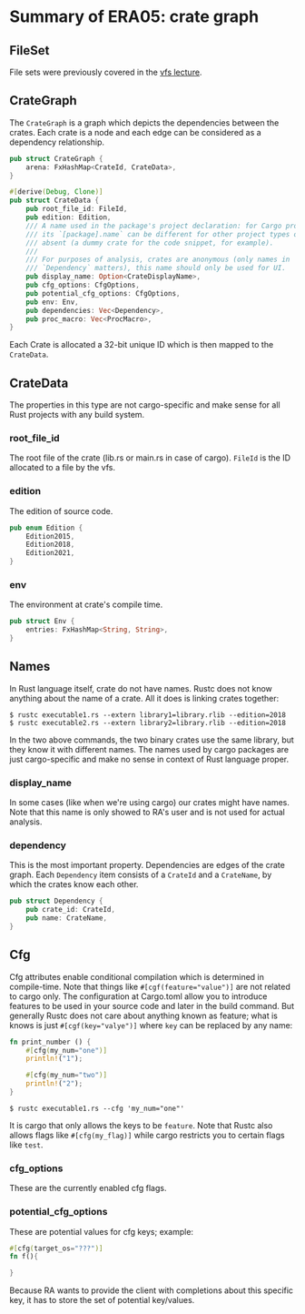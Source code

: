 # Summary of ERA05: crate graph

## FileSet
File sets were previously covered in the [vfs lecture](vfs_02.md).

## CrateGraph
The `CrateGraph` is a graph which depicts the dependencies between the crates. Each crate is a node and each edge can be considered as a dependency relationship.
``` rust
pub struct CrateGraph {
    arena: FxHashMap<CrateId, CrateData>,
}
```
``` rust
#[derive(Debug, Clone)]
pub struct CrateData {
    pub root_file_id: FileId,
    pub edition: Edition,
    /// A name used in the package's project declaration: for Cargo projects,
    /// its `[package].name` can be different for other project types or even
    /// absent (a dummy crate for the code snippet, for example).
    ///
    /// For purposes of analysis, crates are anonymous (only names in
    /// `Dependency` matters), this name should only be used for UI.
    pub display_name: Option<CrateDisplayName>,
    pub cfg_options: CfgOptions,
    pub potential_cfg_options: CfgOptions,
    pub env: Env,
    pub dependencies: Vec<Dependency>,
    pub proc_macro: Vec<ProcMacro>,
}
```
Each Crate is allocated a 32-bit unique ID which is then mapped to the `CrateData`.

## CrateData
The properties in this type are not cargo-specific and make sense for all Rust projects with any build system.

### root_file_id
The root file of the crate (lib.rs or main.rs in case of cargo). `FileId` is the ID allocated to a file by the vfs.

### edition
The edition of source code.
``` rust
pub enum Edition {
    Edition2015,
    Edition2018,
    Edition2021,
}
```

### env
The environment at crate's compile time.
``` rust
pub struct Env {
    entries: FxHashMap<String, String>,
}
```

## Names
In Rust language itself, crate do not have names. Rustc does not know anything about the name of a crate. All it does is linking crates together:
```
$ rustc executable1.rs --extern library1=library.rlib --edition=2018
$ rustc executable2.rs --extern library2=library.rlib --edition=2018 
```
In the two above commands, the two binary crates use the same library, but they know it with different names. The names used by cargo packages are just cargo-specific and make no sense in context of Rust language proper.

### display_name
In some cases (like when we're using cargo) our crates might have names. Note that this name is only showed to RA's user and is not used for actual analysis.

### dependency
This is the most important property. Dependencies are edges of the crate graph. Each `Dependency` item consists of a `CrateId` and a `CrateName`, by which the crates know each other.
``` rust
pub struct Dependency {
    pub crate_id: CrateId,
    pub name: CrateName,
}
```

## Cfg
Cfg attributes enable conditional compilation which is determined in compile-time. Note that things like `#[cgf(feature="value")]` are not related to cargo only. The configuration at Cargo.toml allow you to introduce features to be used in your source code and later in the build command. But generally Rustc does not care about anything known as feature; what is knows is just `#[cgf(key="valye")]` where `key` can be replaced by any name:
``` rust
fn print_number () {
    #[cfg(my_num="one")]
    println!("1");

    #[cfg(my_num="two")]
    println!("2");
}
```
```
$ rustc executable1.rs --cfg 'my_num="one"'
```
It is cargo that only allows the keys to be `feature`. Note that Rustc also allows flags like `#[cfg(my_flag)]` while cargo restricts you to certain flags like `test`.

### cfg_options
These are the currently enabled cfg flags.

### potential_cfg_options
These are potential values for cfg keys; example:
``` rust
#[cfg(target_os="???")]
fn f(){

}
```
Because RA wants to provide the client with completions about this specific key, it has to store the set of potential key/values.